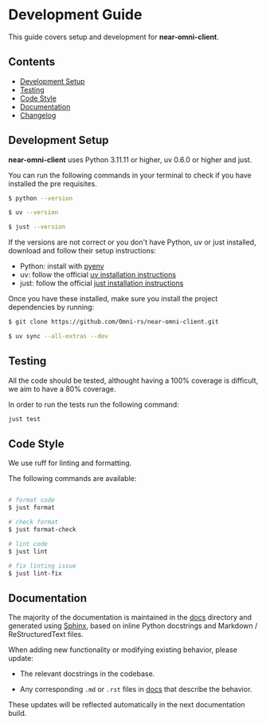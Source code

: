 # Development Guide

This guide covers setup and development for **near-omni-client**.

## Contents

- [Development Setup](#development-setup)
- [Testing](#testing)
- [Code Style](#code-style)
- [Documentation](#documentation)
- [Changelog](#changelog)

## Development Setup

**near-omni-client** uses Python 3.11.11 or higher, uv 0.6.0 or higher and just.

You can run the following commands in your terminal to check if you have installed the pre requisites.

```bash
$ python --version

$ uv --version

$ just --version
```

If the versions are not correct or you don't have Python, uv or just installed, download and follow their setup instructions:

- Python: install with [pyenv]
- uv: follow the official [uv installation instructions]
- just: follow the official [just installation instructions]

Once you have these installed, make sure you install the project dependencies by running: 

```bash
$ git clone https://github.com/Omni-rs/near-omni-client.git

$ uv sync --all-extras --dev
```

## Testing

All the code should be tested, althought having a 100% coverage is difficult, we aim to have a 80% coverage. 

In order to run the tests run the following command:

```bash
just test
```

## Code Style

We use ruff for linting and formatting.

The following commands are available:

```bash

# format code
$ just format

# check format
$ just format-check

# lint code
$ just lint

# fix linting issue
$ just lint-fix
```

## Documentation

The majority of the documentation is maintained in the [docs] directory and generated using [Sphinx], based on inline Python docstrings and Markdown / ReStructuredText files.

When adding new functionality or modifying existing behavior, please update:

- The relevant docstrings in the codebase.

- Any corresponding `.md` or `.rst` files in [docs] that describe the behavior.

These updates will be reflected automatically in the next documentation build.

<!-- REFERENCES -->

[pyenv]: https://github.com/pyenv/pyenv
[uv installation instructions]: https://github.com/astral-sh/uv?tab=readme-ov-file#installation
[just installation instructions]: https://github.com/casey/just?tab=readme-ov-file#packages
[NEAR CLI]: https://github.com/near/near-cli-rs
[docs]: ./docs
[Sphinx]: https://www.sphinx-doc.org/en/master/